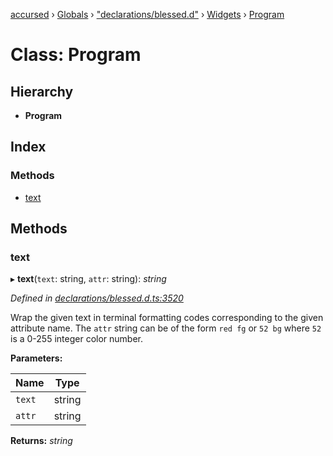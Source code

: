 [accursed](../README.md) › [Globals](../globals.md) › ["declarations/blessed.d"](../modules/_declarations_blessed_d_.md) › [Widgets](../modules/_declarations_blessed_d_.widgets.md) › [Program](_declarations_blessed_d_.widgets.program.md)

# Class: Program

## Hierarchy

* **Program**

## Index

### Methods

* [text](_declarations_blessed_d_.widgets.program.md#text)

## Methods

###  text

▸ **text**(`text`: string, `attr`: string): *string*

*Defined in [declarations/blessed.d.ts:3520](https://github.com/cancerberoSgx/accursed/blob/5b2518e/src/declarations/blessed.d.ts#L3520)*

Wrap the given text in terminal formatting codes corresponding to the given attribute
name. The `attr` string can be of the form `red fg` or `52 bg` where `52` is a 0-255
integer color number.

**Parameters:**

Name | Type |
------ | ------ |
`text` | string |
`attr` | string |

**Returns:** *string*
